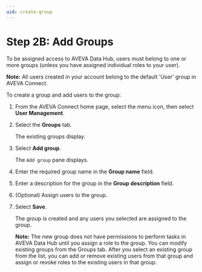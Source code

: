 ```yaml
---
uid: create-group
---
```


# Step 2B: Add Groups

To be assigned access to AVEVA Data Hub, users must belong to one or more groups (unless you have assigned individual roles to your user). 

**Note:** All users created in your account belong to the default 'User' group in AVEVA Connect.

To create a group and add users to the group:

1. From the AVEVA Connect home page, select the menu icon, then select **User Management**.

1. Select the **Groups** tab. 

    The existing groups display.

1. Select **Add group**. 
 
    The `Add group` pane displays.

1. Enter the required group name in the **Group name** field.

1. Enter a description for the group in the **Group description** field.

1. (Optional) Assign users to the group. 

1. Select **Save**.
 
   The group is created and any users you selected are assigned to the group.

   **Note:** The new group does not have permissions to perform tasks in AVEVA Data Hub until you assign a role to the group. You can modify existing groups from the Groups tab. After you select an existing group from the list, you can add or remove existing users from that group and assign or revoke roles to the existing users in that group.
   